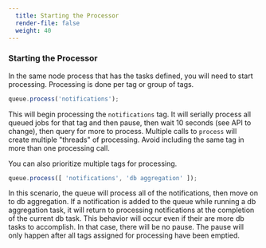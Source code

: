 ```yaml
---
  title: Starting the Processor
  render-file: false
  weight: 40
---
```


### Starting the Processor

In the same node process that has the tasks defined, you will need to start processing. 
Processing is done per tag or group of tags.

```javascript
queue.process('notifications');
```

This will begin processing the `notifications` tag. It will serially process all queued
jobs for that tag and then pause, then wait 10 seconds (see API to change), then query
for more to process. Multiple calls to `process` will create multiple "threads" of processing.
Avoid including the same tag in more than one processing call.

You can also prioritize multiple tags for processing.

```javascript
queue.process([ 'notifications', 'db aggregation' ]);
```

In this scenario, the queue will process all of the notifications, then move on to db
aggregation. If a notification is added to the queue while running a db aggregation
task, it will return to processing notifications at the completion of the current db
task. This behavior will occur even if their are more db tasks to accomplish. In that 
case, there will be no pause. The pause will only happen after all tags assigned for 
processing have been emptied.
